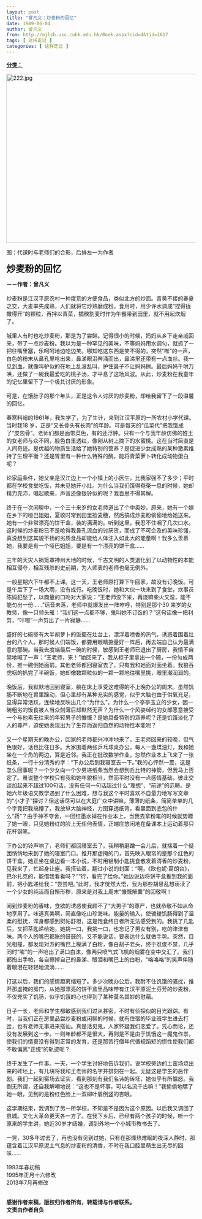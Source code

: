 ```yaml
---
layout: post
title: "曾凡义：炒麦粉的回忆"
date: 1989-06-04
author: 曾凡义
from: http://mjlsh.usc.cuhk.edu.hk/Book.aspx?cid=4&tid=1617
tags: [ 这样走过 ]
categories: [ 这样走过 ]
---
```


<div style="margin: 15px 10px 10px 0px;">
 <div>
  <span id="ctl00_ContentPlaceHolder1_chapter1_SubjectLabel" style="font-weight:bold;text-decoration:underline;">
   分类：
  </span>
 </div>
 <p>
  <img align="top" alt="222.jpg" border="0" height="441" src="http://mjlsh.usc.cuhk.edu.hk/medias/contents/1617/222.jpg" width="590"/>
 </p>
 <p>
  图：代课时与老师们的合影，后排左一为作者
 </p>
 <p>
  <strong>
   <font size="5">
    炒麦粉的回忆
   </font>
  </strong>
 </p>
 <p>
  <strong>
   －－作者：曾凡义
   <br/>
  </strong>
  <br/>
  炒麦粉是江汉平原农村一种度荒的方便食品，类似北方的炒面。青黄不接的春夏之交，大麦率先成熟，人们就将它炒熟磨成粉。食用时，用少许水调成“捏得拢撒得开”的颗粒，再拌以青菜，插秧割麦时作为午餐带到田里，就不用起炊烟了。
  <br/>
  <br/>
  城里人有时也吃炒麦粉，那是为了尝鲜。记得很小的时候，妈妈从乡下走亲戚回来，带了一点炒麦粉。我以为是一种罕见的美味，不等妈妈用水调匀，就抓了一把往嘴里塞，乐呵呵地边吃边笑。哪知吃这东西是笑不得的，突然“嘭”的一声，白色的粉末从鼻孔里呛出来，鼻涕眼泪奔涌而出，鼻涕里还带有一点血丝。我一见到血，就像叫驴似的在地上乱滚乱叫，护住鼻子不让妈妈擦。最后妈妈千哄万哄，还做了一碗我最爱吃的桃子汤，才平息了这场风波。从此，炒麦粉在我童年的记忆里留下了一个极其讨厌的形象。
  <br/>
  <br/>
  可是，在饿肚子的那个年头，正是这令人讨厌的炒麦粉，却给我留下了一段温馨的回忆。
  <br/>
  <br/>
  春寒料峭的1961年，我失学了，为了生计，来到江汉平原的一所农村小学代课。当时我18 岁，正是“又长骨头有长肉”的年龄。可是每天的“瓜菜代”把我饿成了“皮包骨”。老师们都是面带菜色，有的还浮肿。只有一个与我年龄仿佛的姓王的女老师与众不同，脸色白里透红，像刚从树上摘下的水蜜桃。这在当时简直是人间奇迹。是优越的物质生活给了她特别的营养？是促进少女成熟的某种激素维持了生理平衡？还是胃里有一种什么特殊的酶，能将青菜萝卜转化成动物蛋白呢？
  <br/>
  <br/>
  论家庭条件，她父亲是汉江边上一个小镇上的小医生，比我家强不了多少；平时都在学校食堂吃饭，并未见她开小灶。为什么当我们饿得奄奄一息的时候，她却精力充沛，唱起歌来，声音还像银铃似的呢？我百思不得其解。
  <br/>
  <br/>
  终于在一次闲聊中，一个三十来岁的女老师道出了个中奥妙。原来，她有一个嫁在乡下的哑巴姐姐，夏收时常到田里捡麦穗，然后搞成炒麦粉偷偷地给她送来。她有一个非常漂亮的饼干盒，装的满满的。听到这里，我忍不住咽了几次口水。这时候的炒麦粉已不是呛得我鼻孔流血的讨厌货，而成了不可企及的美味珍馐，真没想到这其貌不扬的劣质食品却能给人体注入如此大的能量啊！我多么羡慕她，我要是有一个哑巴姐姐，要是有一个漂亮的饼干盒……
  <br/>
  <br/>
  三年的天灾人祸笼罩神州大地的时候，千古文明的人类退化到了以动物性的本能相互侵夺，相互残杀的史前期，为人师表的老师也毫无例外。
  <br/>
  <br/>
  一般星期六下午都不上课。这一天，王老师原打算下午回家，故没有订晚饭。可是午后下了一场大雨，没有成行。吃晚饭时，她和大伙一块来到了食堂，炊事员陈妈犯愁了，以商量的口吻对大家说：“王老师没下米，再烧嘛柴火又湿，能不能匀出一份……”话音未落，老师中就爆发出一阵咋呼，特别是那个30 来岁的女教师，像一只领头雁：“我们这一点都不够，鬼叫她不订饭的？”这句话像一把利剪，“咔嚓”一声剪出了一片寂静……
  <br/>
  <br/>
  盛好的七碗掺有大半胡萝卜的饭擺在灶台上，漂浮着喷香的热气，诱惑着围着灶台的八个人。那时候人们端饭，都要用眼睛掂量好一阵后，再去端自己认为最满意的那碗。当我去度端最后一碗的时候，敏感到王老师已退出了厨房，我情不自禁地喊了一声：“王老师，来！”她回来了，我从柜子里拿出一个碗，一份匀成两份，推一碗倒她面前。其他老师都回寝室去了，只有我和她面对面坐着。我狼吞虎咽的扒完了半碗饭，她却像数颗粒似的一颗一颗地往嘴里挑，眼里潮润润的。
  <br/>
  <br/>
  晚饭后，我默默地回到寝室，躺在床上享受这难得的不上晚办公的周末。虽然饥肠不断地在胃里躁动，但心里却有某种充实的感觉，似乎大脑也由于供氧充足，显得异常活跃，连续地反映出几个“为什么”。为什么一个亭亭玉立的少女，因一碗粗劣的饭食被人当众刻薄后却默然无声？为什么一个风姿绰约的女郎愿意接受一个与他素无往来的年轻男子的慷慨？是她具备特别的涵养呢？还是饥饿淡化了人的尊严，迫使她表现出为了生存而返归自然的动物性本能呢？
  <br/>
  <br/>
  又一个星期天的晚办公，回家的老师都兴冲冲地来了，王老师回来的较晚，但气色很好，话也比往日多。大家围着两张乒乓球桌办公，每人一盏煤油灯，我和她坐在一个角的两边，算是近邻。我正在批改数学作业，忽然作业本上飞来了一张纸条，一行十分清秀的字：“下办公后到我寝室去一下。”我的心怦然一震，这是怎么回事呢？一个少女向一个少男递纸条当然会想到丘比特的神箭，但我马上否定了。虽说整个学校只有我和她年貌相当，然而平时没有一点感情基础，彼此交谈加起来不超过100句话，没有任何一句话超过什么“理想”、“前途”的范畴。是她六年级语文教学遇到了什么困难，想与我这个平时喜欢不自量力地写写文章的“小才子”探讨？但这话尽可以在大庭广众中讲嘛，薄薄的纸条，简简单单的几个字竟把我搞懵了。我放纵大脑神经，力图穿透纸背，看里面到底包的什么“药”？由于神不守舍，一团红墨水掉在作业本上，当我去拿粉笔的时候就势瞟了她一眼，只见她粉红的脸上无任何表情，正端庄悠闲地在备课本上运动着那只花杆钢笔。
  <br/>
  <br/>
  下办公的铃声响了，老师们都回寝室去了。我稍稍磨蹭一会儿后，就揣着一个疑团悄悄地来到了她的寝室门口。推开那虚掩的门，首先映入眼帘的是那个红色的饼干盒。她正坐在桌边看一本小说，不时用铝制小匙挑食散发着清香的炒麦粉，见我来了，忙起身让座。我搭讪着，翻过小说的封面：“啊，《欧也妮·葛朗台》，巴尔扎克的，能借我看看吗？”“行，看完了给你。”她边说边将饼干盒推到我的面前，把小匙递给我：“尝尝吧。”此时，我才恍然大悟，我为那些胡思乱想亵渎了一个少女的纯洁而自惭形秽，原来是对我上周末“慷慨解囊”的回敬啊！
  <br/>
  <br/>
  闻到炒麦粉的香味，食欲的诱惑使我顾不了“大男子”的尊严，也就恭敬不如从命地享用了。味道真美啊，简直像吃山珍海味。能量的输入，使辘辘饥肠得到了温柔的慰抚，浑身都感到熨帖舒坦，这是饱食终日者所无法感受到的。我挑了几匙后，又把茶匙递给她，她挑一口，我挑一口，也忘记了男女有别，吃的津津有味。两个人的嘴巴都胀的鼓鼓的，又不能说话，要表达什么就做手势。突然，目光相撞，都发现对方的嘴巴上糊满了白粉，像白胡子老头，终于忍俊不禁，几乎同时“嘭”的一声呛出了满口白沫，像两只喷气式飞机的烟雾在空中交汇了。我们都掏出手帕，各自擦掉自己的鼻涕、眼泪和嘴巴上的白粉，“咯咯咯”的笑声伴随着眼泪在轻轻地流淌……
  <br/>
  <br/>
  打这以后，我们的感情距离缩短了。多少次晚办公后，我耐不住饥饿的骚扰，推开那虚掩的房门，从她那漂亮的饼干盒里品味带有江汉平原泥土芬芳的炒麦粉，不仅充实了饥肠，似乎饥饿的心也得到了某种莫名其妙的慰藉。
  <br/>
  <br/>
  日子一长，老师和学生都敏感到我们过从甚密，不时有侦探似的目光跟踪。有时，当我们正在房里品尝炒麦粉或闲聊的时候，就有住宿的毕业班学生进去打岔，也有老师无事进来搭讪。真是活见鬼，人家怀疑我们恋爱了。凭心而论，还没有发展到这一步。一则年龄都不是很大，再则是不是由于饥饿这一魔鬼作祟，使我们的情窦没有得到正常的发育，还是那苦行僧年代循规蹈矩的惯性使我们都不敢偏离“正统”的轨迹呢？
  <br/>
  <br/>
  终于发生了一件事。一天，一个学生讨好地告诉我们，说学校旁边的土窑场烧出来的砖坯上，有几块将我和王老师的名字并排刻在一起。无疑这是学生的恶作剧。我们一起到窑场去证实，看到那刻有我们名讳的砖坯，她似乎有所愠怒。我倒无所谓，还自我解嘲地说：“这也不是坏事，可以名流千古嘛！”我偷偷地瞟了她一眼，见到的是粉红色脸上一双柳叶眉倒竖的杏眼。
  <br/>
  <br/>
  这学期结束，我调到了另一所学校，不知是不是因为这个原因。以后我又调回了县城。文化大革命更天各一方了。在我下乡后、已经有两个孩子的时候，听一个原来的学生讲，她近30岁才结婚，调到外地一个小城市教书去了。
  <br/>
  <br/>
  一晃，30多年过去了，再也没有见到过她，只有在那燥热难眠的夜深人静时，那蕴含着江汉平原泥土气息的炒麦粉的清香，不时在我口腔里萌生出无尽的回味……
  <br/>
  <br/>
  1993年春初稿
  <br/>
  1995年正月十六修改
  <br/>
  2013年7月再修改
 </p>
 <p>
  <br/>
  <strong>
   感谢作者来稿，版权归作者所有，转载请与作者联系。
   <br/>
   文责由作者自负
  </strong>
 </p>
</div>

